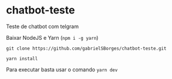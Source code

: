 # chatbot-teste
Teste de chatbot com telgram

Baixar NodeJS e Yarn (```npm i -g yarn```)

```
git clone https://github.com/gabrielSBorges/chatbot-teste.git
```
```
yarn install
```

Para executar basta usar o comando ```yarn dev```
